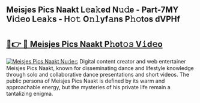 ## Meisjes Pics Naakt L𝚎a𝚔ed N𝚞𝚍e - Part-7MY Vi𝚍𝚎o L𝚎a𝚔s - H𝚘𝚝 O𝚗𝚕yf𝚊ns P𝚑𝚘tos dVPHf

# <h2><a href="http://kf3u8cw.oniu.top/?m=Meisjes+Pics+Naakt">🔗👉 🔴 Meisjes Pics Naakt P𝚑ot𝚘𝚜 V𝚒d𝚎o</a></h2>

[![Meisjes Pics Naakt Nu𝚍e𝚜](https://i.imgur.com/0qMVB7G.gif)](http://kf3u8cw.oniu.top/?m=Meisjes+Pics+Naakt)
Digital content creator and web entertainer Meisjes Pics Naakt, known for disseminating dance and lifestyle knowledge through solo and collaborative dance presentations and short videos. The public persona of Meisjes Pics Naakt is defined by its warm and approachable energy, but the mysteries of his private life remain a tantalizing enigma.  
